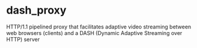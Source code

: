 # dash_proxy
HTTP/1.1 pipelined proxy that facilitates adaptive video streaming between web browsers (clients) and a DASH (Dynamic Adaptive Streaming over HTTP) server
